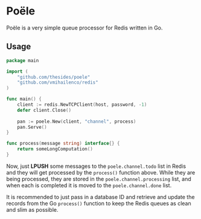 Poële
=====

Poële is a very simple queue processor for Redis
written in Go.


Usage
-----

```go
package main

import (
	"github.com/thesides/poele"
	"github.com/vmihailenco/redis"
)

func main() {
	client := redis.NewTCPClient(host, password, -1)
	defer client.Close()
	
	pan := poele.New(client, "channel", process)
	pan.Serve()
}

func process(message string) interface{} {
	return someLongComputation()
}
```

Now, just __LPUSH__ some messages to the `poele.channel.todo`
list in Redis and they will get processed by the `process()`
function above. While they are being processed, they are
stored in the `poele.channel.processing` list, and when each
is completed it is moved to the `poele.channel.done` list.

It is recommended to just pass in a database ID and retrieve
and update the records from the Go `process()` function to
keep the Redis queues as clean and slim as possible.
